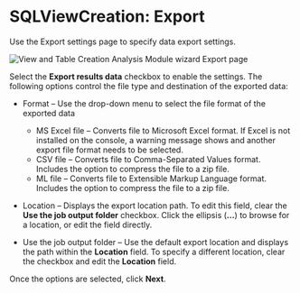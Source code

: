 # SQLViewCreation: Export

Use the Export settings page to specify data export settings.

![View and Table Creation Analysis Module wizard Export page](/img/product_docs/accessanalyzer/12.0/admin/analysis/sqlviewcreation/export.webp)

Select the **Export results data** checkbox to enable the settings. The following options control
the file type and destination of the exported data:

- Format – Use the drop-down menu to select the file format of the exported data

    - MS Excel file – Converts file to Microsoft Excel format. If Excel is not installed on the
      console, a warning message shows and another export file format needs to be selected.
    - CSV file – Converts file to Comma-Separated Values format. Includes the option to compress the
      file to a zip file.
    - ML file – Converts file to Extensible Markup Language format. Includes the option to compress
      the file to a zip file.

- Location – Displays the export location path. To edit this field, clear the **Use the job output
  folder** checkbox. Click the ellipsis (**…**) to browse for a location, or edit the field
  directly.
- Use the job output folder – Use the default export location and displays the path within the
  **Location** field. To specify a different location, clear the checkbox and edit the **Location**
  field.

Once the options are selected, click **Next**.
